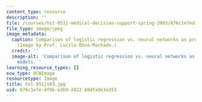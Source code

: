 ```yaml
---
content_type: resource
description: ''
file: /courses/hst-951j-medical-decision-support-spring-2003/876c1e7edf0ba3b92822b9dfa0e3e353_hst-951js03.jpg
file_type: image/jpeg
image_metadata:
  caption: Comparison of logistic regression vs. neural networks as prognostic models.
    (Image by Prof. Lucila Ohno-Machado.)
  credit: ''
  image-alt: 'Comparison of logistic regression vs. neural networks as prognostic
    models. '
learning_resource_types: []
ocw_type: OCWImage
resourcetype: Image
title: hst-951js03.jpg
uid: 876c1e7e-df0b-a3b9-2822-b9dfa0e3e353
---
```


